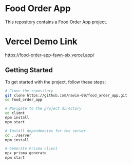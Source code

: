 # Food Order App

This repository contains a Food Order App project.

# Vercel Demo Link

https://food-order-app-fawn-six.vercel.app/

## Getting Started

To get started with the project, follow these steps:

```bash
# Clone the repository
git clone https://github.com/navin-09/food_order_app.git
cd food_order_app

# Navigate to the project directory
cd client
npm install
npm start

# Install dependencies for the server
cd ../server
npm install

# Generate Prisma client
npx prisma generate
npm start


